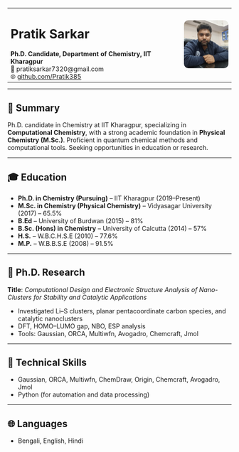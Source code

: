 <!--![Pratik Sarkar](pratik_photo-recent.jpg) -->      <!--This is used for comment out in md format-->
<!-- <img src="pratik_photo-recent.jpg" alt="Pratik Sarkar" style="width: 120px; float: right; border-radius: 8px; margin-left: 20px;" />  -->
<table>
  <tr>
    <td>
      <h1>Pratik Sarkar</h1>
      <strong>Ph.D. Candidate, Department of Chemistry, IIT Kharagpur</strong><br/>
      📧 pratiksarkar7320@gmail.com<br/>
      🌐 <a href="https://github.com/Pratik385">github.com/Pratik385</a>
    </td>
    <td style="text-align: right;">
      <img src="pratik_photo-recent.jpg" alt="Pratik Sarkar" style="width: 110px; border-radius: 10px;" />
    </td>
  </tr>
</table>




<!--# Pratik Sarkar -->

<!-- _Ph.D. Candidate, Department of Chemistry, IIT Kharagpur_  -->
<!-- 📧 pratiksarkar7320@gmail.com  -->
<!-- 🌐 [GitHub](https://github.com/Pratik385)  -->

---

## 🎯 Summary
Ph.D. candidate in Chemistry at IIT Kharagpur, specializing in **Computational Chemistry**, with a strong academic foundation in **Physical Chemistry (M.Sc.)**. Proficient in quantum chemical methods and computational tools. Seeking opportunities in education or research.

---

## 🎓 Education

- **Ph.D. in Chemistry (Pursuing)** – IIT Kharagpur (2019–Present)
- **M.Sc. in Chemistry (Physical Chemistry)** – Vidyasagar University (2017) – 65.5%
- **B.Ed** – University of Burdwan (2015) – 81%
- **B.Sc. (Hons) in Chemistry** – University of Calcutta (2014) – 57%
- **H.S.** – W.B.C.H.S.E (2010) – 77.6%
- **M.P.** – W.B.B.S.E (2008) – 91.5%

---

## 🧪 Ph.D. Research

**Title**: _Computational Design and Electronic Structure Analysis of Nano-Clusters for Stability and Catalytic Applications_  
- Investigated Li–S clusters, planar pentacoordinate carbon species, and catalytic nanoclusters  
- DFT, HOMO–LUMO gap, NBO, ESP analysis  
- Tools: Gaussian, ORCA, Multiwfn, Avogadro, Chemcraft, Jmol

---

## 🧰 Technical Skills

- Gaussian, ORCA, Multiwfn, ChemDraw, Origin, Chemcraft, Avogadro, Jmol
- Python (for automation and data processing)

---

## 🌐 Languages

- Bengali, English, Hindi
